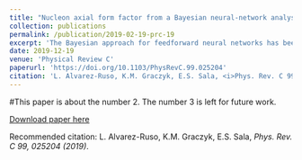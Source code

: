 ```yaml
---
title: "Nucleon axial form factor from a Bayesian neural-network analysis of neutrino-scattering data"
collection: publications
permalink: /publication/2019-02-19-prc-19
excerpt: 'The Bayesian approach for feedforward neural networks has been applied to the extraction of the nucleon axial form factor from the neutrino-deuteron-scattering data measured by the Argonne National Laboratory bubble-chamber experiment. This framework allows to perform a model-independent determination of the axial form factor from data. When the low 0.05<Q2<0.10−GeV2 data are included in the analysis, the resulting axial radius disagrees with available determinations. Furthermore, a large sensitivity to the corrections from the deuteron structure is obtained. In turn, when the low-Q2 region is not taken into account with or without deuteron corrections, no significant deviations from previous determinations have been observed. A more accurate determination of the nucleon axial form factor requires new precise measurements of neutrino-induced quasielastic scattering on hydrogen and deuterium.'
date: 2019-12-19
venue: 'Physical Review C'
paperurl: 'https://doi.org/10.1103/PhysRevC.99.025204'
citation: 'L. Alvarez-Ruso, K.M. Graczyk, E.S. Sala, <i>Phys. Rev. C 99, 025204 (2019)</i>.'
---
```

#This paper is about the number 2. The number 3 is left for future work.

[Download paper here](https://journals.aps.org/prc/pdf/10.1103/PhysRevC.99.025204)

Recommended citation: L. Alvarez-Ruso, K.M.  Graczyk, E.S. Sala, <i>Phys. Rev. C 99, 025204 (2019)</i>.

